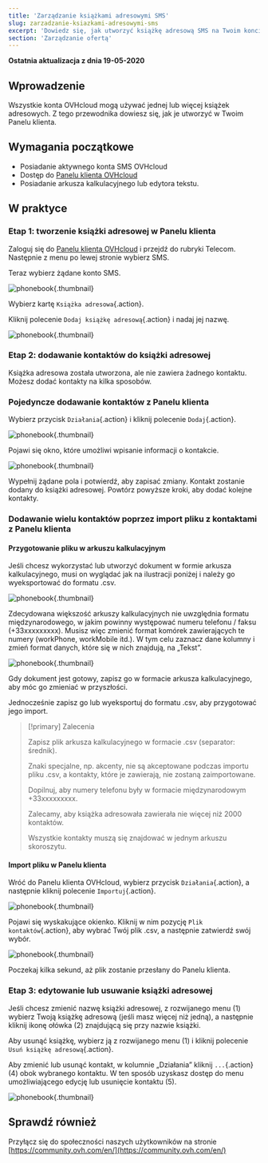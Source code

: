 ```yaml
---
title: 'Zarządzanie książkami adresowymi SMS'
slug: zarzadzanie-ksiazkami-adresowymi-sms
excerpt: 'Dowiedz się, jak utworzyć książkę adresową SMS na Twoim koncie OVHcloud'
section: 'Zarządzanie ofertą'
---
```


**Ostatnia aktualizacja z dnia 19-05-2020**

## Wprowadzenie

Wszystkie konta OVHcloud mogą używać jednej lub więcej książek adresowych. Z tego przewodnika dowiesz się, jak je utworzyć w Twoim Panelu klienta.

## Wymagania początkowe

- Posiadanie aktywnego konta SMS OVHcloud
- Dostęp do [Panelu klienta OVHcloud](https://www.ovh.com/auth/?action=gotomanager&from=https://www.ovh.pl/&ovhSubsidiary=pl)
- Posiadanie arkusza kalkulacyjnego lub edytora tekstu.

## W praktyce

### Etap 1: tworzenie książki adresowej w Panelu klienta

Zaloguj się do [Panelu klienta OVHcloud](https://www.ovh.com/auth/?action=gotomanager&from=https://www.ovh.pl/&ovhSubsidiary=pl) i przejdź do rubryki Telecom. Następnie z menu po lewej stronie wybierz SMS.

Teraz wybierz żądane konto SMS.

![phonebook](images/smsphonebook1.png){.thumbnail}

Wybierz kartę `Książka adresowa`{.action}.

Kliknij polecenie `Dodaj książkę adresową`{.action} i nadaj jej nazwę.

![phonebook](images/smsphonebook2.png){.thumbnail}

### Etap 2: dodawanie kontaktów do książki adresowej

Książka adresowa została utworzona, ale nie zawiera żadnego kontaktu. Możesz dodać kontakty na kilka sposobów.

### Pojedyncze dodawanie kontaktów z Panelu klienta

Wybierz przycisk `Działania`{.action} i kliknij polecenie `Dodaj`{.action}.

![phonebook](images/smsphonebook3.png){.thumbnail}

Pojawi się okno, które umożliwi wpisanie informacji o kontakcie.

![phonebook](images/smsphonebook4.png){.thumbnail}

Wypełnij żądane pola i potwierdź, aby zapisać zmiany. Kontakt zostanie dodany do książki adresowej. Powtórz powyższe kroki, aby dodać kolejne kontakty.

### Dodawanie wielu kontaktów poprzez import pliku z kontaktami z Panelu klienta

#### Przygotowanie pliku w arkuszu kalkulacyjnym

Jeśli chcesz wykorzystać lub utworzyć dokument w formie arkusza kalkulacyjnego, musi on wyglądać jak na ilustracji poniżej i należy go wyeksportować do formatu .csv.

![phonebook](images/smsphonebook-spreadsheet1.png){.thumbnail}

Zdecydowana większość arkuszy kalkulacyjnych nie uwzględnia formatu międzynarodowego, w jakim powinny występować numeru telefonu / faksu (+33xxxxxxxxx). Musisz więc zmienić format komórek zawierających te numery (workPhone, workMobile itd.). W tym celu zaznacz dane kolumny i zmień format danych, które się w nich znajdują, na „Tekst”.

![phonebook](images/smsphonebook-spreadsheet2.png){.thumbnail}

Gdy dokument jest gotowy, zapisz go w formacie arkusza kalkulacyjnego, aby móc go zmieniać w przyszłości.

Jednocześnie zapisz go lub wyeksportuj do formatu .csv, aby przygotować jego import.

> [!primary] Zalecenia
>
>Zapisz plik arkusza kalkulacyjnego w formacie .csv (separator: średnik).
>
>Znaki specjalne, np. akcenty, nie są akceptowane podczas importu pliku .csv, a kontakty, które je zawierają, nie zostaną zaimportowane.
>
>Dopilnuj, aby numery telefonu były w formacie międzynarodowym +33xxxxxxxxx.
>
>Zalecamy, aby książka adresowała zawierała nie więcej niż 2000 kontaktów.
>
>Wszystkie kontakty muszą się znajdować w jednym arkuszu skoroszytu.
>
>

#### Import pliku w Panelu klienta

Wróć do Panelu klienta OVHcloud, wybierz przycisk `Działania`{.action}, a następnie kliknij polecenie `Importuj`{.action}.

![phonebook](images/smsphonebook5.png){.thumbnail}

Pojawi się wyskakujące okienko. Kliknij w nim pozycję `Plik kontaktów`{.action}, aby wybrać Twój plik .csv, a następnie zatwierdź swój wybór.

![phonebook](images/smsphonebook6.png){.thumbnail}

Poczekaj kilka sekund, aż plik zostanie przesłany do Panelu klienta.

### Etap 3: edytowanie lub usuwanie książki adresowej

Jeśli chcesz zmienić nazwę książki adresowej, z rozwijanego menu (1) wybierz Twoją książkę adresową (jeśli masz więcej niż jedną), a następnie kliknij ikonę ołówka (2) znajdującą się przy nazwie książki. 

Aby usunąć książkę, wybierz ją z rozwijanego menu (1) i kliknij polecenie `Usuń książkę adresową`{.action}.

Aby zmienić lub usunąć kontakt, w kolumnie „Działania” kliknij `...`{.action} (4) obok wybranego kontaktu. W ten sposób uzyskasz dostęp do menu umożliwiającego edycję lub usunięcie kontaktu (5).

![phonebook](images/smsphonebook7.png){.thumbnail}

## Sprawdź również

Przyłącz się do społeczności naszych użytkowników na stronie [https://community.ovh.com/en/](https://community.ovh.com/en/)
